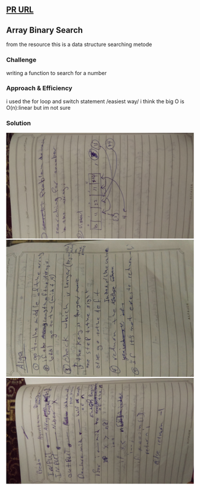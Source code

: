 ## [PR URL](https://github.com/yousef-401-advanced-javascript/data-structures-and-algorithms/pull/3)
## Array Binary Search
from the resource this is a data structure searching metode
### Challenge
writing  a function to search for a number

### Approach & Efficiency

i used the for loop and switch statement /easiest way/ i think the big O is O(n):linear but im not sure

### Solution
![whiteboard images](../../assets/array-binary-search/array-binary-search1.jpg)
![whiteboard images](../../assets/array-binary-search/array-binary-search2.jpg)
![whiteboard images](../../assets/array-binary-search/array-binary-search3.jpg)

